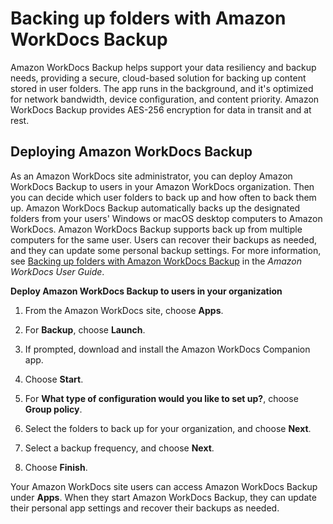 # Backing up folders with Amazon WorkDocs Backup<a name="admin-backup"></a>

Amazon WorkDocs Backup helps support your data resiliency and backup needs, providing a secure, cloud\-based solution for backing up content stored in user folders\. The app runs in the background, and it's optimized for network bandwidth, device configuration, and content priority\. Amazon WorkDocs Backup provides AES\-256 encryption for data in transit and at rest\.

## Deploying Amazon WorkDocs Backup<a name="deploy-wd-backup"></a>

As an Amazon WorkDocs site administrator, you can deploy Amazon WorkDocs Backup to users in your Amazon WorkDocs organization\. Then you can decide which user folders to back up and how often to back them up\. Amazon WorkDocs Backup automatically backs up the designated folders from your users' Windows or macOS desktop computers to Amazon WorkDocs\. Amazon WorkDocs Backup supports back up from multiple computers for the same user\. Users can recover their backups as needed, and they can update some personal backup settings\. For more information, see [Backing up folders with Amazon WorkDocs Backup](https://docs.aws.amazon.com/workdocs/latest/userguide/user-backup.html) in the *Amazon WorkDocs User Guide*\.

**Deploy Amazon WorkDocs Backup to users in your organization**

1. From the Amazon WorkDocs site, choose **Apps**\.

1. For **Backup**, choose **Launch**\.

1. If prompted, download and install the Amazon WorkDocs Companion app\.

1. Choose **Start**\.

1. For **What type of configuration would you like to set up?**, choose **Group policy**\.

1. Select the folders to back up for your organization, and choose **Next**\.

1. Select a backup frequency, and choose **Next**\.

1. Choose **Finish**\.

Your Amazon WorkDocs site users can access Amazon WorkDocs Backup under **Apps**\. When they start Amazon WorkDocs Backup, they can update their personal app settings and recover their backups as needed\.